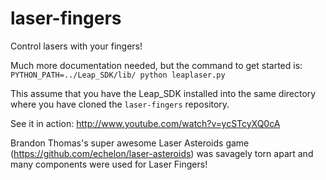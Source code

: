 laser-fingers
=============

Control lasers with your fingers!

Much more documentation needed, but the command to get started is:
`PYTHON_PATH=../Leap_SDK/lib/ python leaplaser.py`

This assume that you have the Leap_SDK installed into the same directory where 
you have cloned the `laser-fingers` repository.


See it in action: http://www.youtube.com/watch?v=ycSTcyXQ0cA


Brandon Thomas's super awesome Laser Asteroids game 
(https://github.com/echelon/laser-asteroids) was savagely torn apart and many 
components were used for Laser Fingers! 
